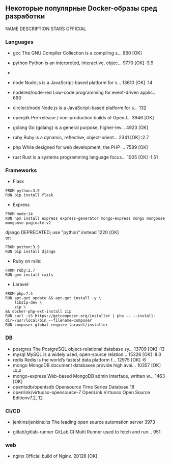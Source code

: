 ## Некоторые популярные Docker-образы сред разработки

NAME                      DESCRIPTION                                     STARS     OFFICIAL

### Languages

- gcc                       The GNU Compiler Collection is a compiling s…   860       [OK]

- python                    Python is an interpreted, interactive, objec…   9770      [OK]    :3.9
- 
- node                      Node.js is a JavaScript-based platform for s…   13610     [OK]    :14
- nodered/node-red          Low-code programming for event-driven applic…   690  
- circleci/node             Node.js is a JavaScript-based platform for s…   132  

- openjdk                   Pre-release / non-production builds of OpenJ…   3946      [OK]

- golang                    Go (golang) is a general purpose, higher-lev…   4923      [OK]

- ruby                      Ruby is a dynamic, reflective, object-orient…   2341      [OK]    :2.7

- php                       While designed for web development, the PHP …   7589      [OK]

- rust                      Rust is a systems programming language focus…   1005      [OK]    :1.51

### Frameworks

* Flask
```
FROM python:3.9
RUN pip install flask
```

* Express
```
FROM node:14
RUN npm install express express-generator mongo-express mongo mongoose mongoose-paginate-v2 
```

django                    DEPRECATED; use "python" instead                1220      [OK]
<br>or:
```
FROM python:3.9
RUN pip install django
```

* Ruby on rails:
```
FROM ruby:2.7
RUN gem install rails
```

* Laravel:
```
FROM php:7.4
RUN apt-get update && apt-get install -y \
    libzip-dev \
    zip \
&& docker-php-ext-install zip
RUN curl -sS https://getcomposer.org/installer | php -- --install-dir=/usr/local/bin --filename=composer
RUN composer global require laravel/installer
```

### DB

* postgres                  The PostgreSQL object-relational database sy…   13709     [OK]    :13
* mysql                     MySQL is a widely used, open-source relation…   15326     [OK]    :8.0
* redis                     Redis is the world’s fastest data platform f…   12975     [OK]    :6
* mongo                     MongoDB document databases provide high avai…   10357     [OK]    :4.4  
* mongo-express             Web-based MongoDB admin interface, written w…   1463      [OK]
* opentsdb/opentsdb         Opensource Time Series Database                 18 
* openlink/virtuoso-opensource-7 OpenLink Virtuoso Open Source Editionv7.2, 12 

### CI/CD

* jenkins/jenkins:lts       The leading open source automation server       3973 

* gitlab/gitlab-runner      GitLab CI Multi Runner used to fetch and run…   951

### web

* nginx                     Official build of Nginx.                        20126     [OK]   